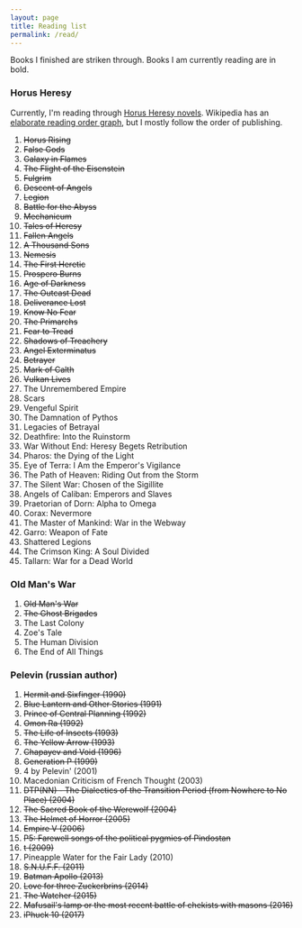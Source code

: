 ```yaml
---
layout: page
title: Reading list
permalink: /read/
---
```


Books I finished are striken through. Books I am currently reading are in bold.


### Horus Heresy

Currently, I'm reading through
[Horus Heresy novels](http://en.wikipedia.org/wiki/The_Horus_Heresy_%28novels%29).
Wikipedia has an
[elaborate reading order graph](http://en.wikipedia.org/wiki/Horus_Heresy_%28fictional_event%29#/media/File:English_Horus_heresy_spoiler_free_tree.jpg),
but I mostly follow the order of publishing.

1. <del>Horus Rising</del>
2. <del>False Gods</del>
3. <del>Galaxy in Flames</del>
4. <del>The Flight of the Eisenstein</del>
5. <del>Fulgrim</del>
6. <del>Descent of Angels</del>
7. <del>Legion</del>
8. <del>Battle for the Abyss</del>
9. <del>Mechanicum</del>
10. <del>Tales of Heresy</del>
11. <del>Fallen Angels</del>
12. <del>A Thousand Sons</del>
13. <del>Nemesis</del>
14. <del>The First Heretic</del>
15. <del>Prospero Burns</del>
16. <del>Age of Darkness</del>
17. <del>The Outcast Dead</del>
18. <del>Deliverance Lost</del>
19. <del>Know No Fear</del>
20. <del>The Primarchs</del>
21. <del>Fear to Tread</del>
22. <del>Shadows of Treachery</del>
23. <del>Angel Exterminatus</del>
24. <del>Betrayer</del>
25. <del>Mark of Calth</del>
26. <del>Vulkan Lives</del>
27. The Unremembered Empire
28. Scars
29. Vengeful Spirit
30. The Damnation of Pythos
31. Legacies of Betrayal
32. Deathfire: Into the Ruinstorm
33. War Without End: Heresy Begets Retribution
34. Pharos: the Dying of the Light
35. Eye of Terra: I Am the Emperor's Vigilance
36. The Path of Heaven: Riding Out from the Storm
37. The Silent War: Chosen of the Sigillite
38. Angels of Caliban: Emperors and Slaves
39. Praetorian of Dorn: Alpha to Omega
40. Corax: Nevermore
41. The Master of Mankind: War in the Webway
42. Garro: Weapon of Fate
43. Shattered Legions
44. The Crimson King: A Soul Divided
45. Tallarn: War for a Dead World


### Old Man's War

1. <del>Old Man's War</del>
2. <del>The Ghost Brigades</del>
3. The Last Colony
4. Zoe's Tale
5. The Human Division
6. The End of All Things


### Pelevin (russian author)

1. <del>Hermit and Sixfinger (1990)</del>
2. <del>Blue Lantern and Other Stories (1991)</del>
3. <del>Prince of Central Planning (1992)</del>
4. <del>Omon Ra (1992)</del>
5. <del>The Life of Insects (1993)</del>
6. <del>The Yellow Arrow (1993)</del>
7. <del>Chapayev and Void (1996)</del>
8. <del>Generation P (1999)</del>
9. 4 by Pelevin' (2001)
10. Macedonian Criticism of French Thought (2003)
11. <del>DTP(NN) - The Dialectics of the Transition Period (from Nowhere to No Place) (2004)</del>
12. <del>The Sacred Book of the Werewolf (2004)</del>
13. <del>The Helmet of Horror (2005)</del>
14. <del>Empire V (2006)</del>
15. <del>P5: Farewell songs of the political pygmies of Pindostan</del>
16. <del>t (2009)</del>
17. Pineapple Water for the Fair Lady (2010)
18. <del>S.N.U.F.F. (2011)</del>
19. <del>Batman Apollo (2013)</del>
20. <del>Love for three Zuckerbrins (2014)</del>
21. <del>The Watcher (2015)</del>
22. <del>Mafusail's lamp or the most recent battle of chekists with masons (2016)</del>
23. <del>iPhuck 10 (2017)</del>

